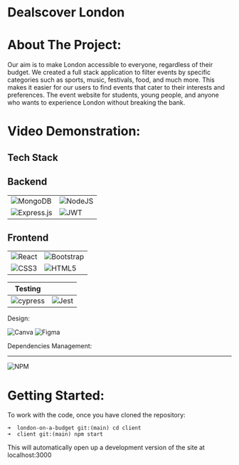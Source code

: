 # Dealscover London


# About The Project:

Our aim is to make London accessible to everyone, regardless of their budget. We created a full stack application to filter events by specific categories such as sports, music, festivals, food, and much more. This makes it easier for our users to find events that cater to their interests and preferences. The event website for students, young people, and anyone who wants to experience London without breaking the bank.


# Video Demonstration:

## Tech Stack 


## Backend
| | |
| ----------- | ----------- |
| ![MongoDB](https://img.shields.io/badge/MongoDB-%234ea94b.svg?style=for-the-badge&logo=mongodb&logoColor=white) | ![NodeJS](https://img.shields.io/badge/node.js-6DA55F?style=for-the-badge&logo=node.js&logoColor=white) |
| ![Express.js](https://img.shields.io/badge/express.js-%23404d59.svg?style=for-the-badge&logo=express&logoColor=%2361DAFB) | ![JWT](https://img.shields.io/badge/JWT-black?style=for-the-badge&logo=JSON%20web%20tokens) |

## Frontend

|  | |
| ----------- | ----------- |
|![React](https://img.shields.io/badge/react-%2320232a.svg?style=for-the-badge&logo=react&logoColor=%2361DAFB)| ![Bootstrap](https://img.shields.io/badge/bootstrap-%23563D7C.svg?style=for-the-badge&logo=bootstrap&logoColor=white)|
| ![CSS3](https://img.shields.io/badge/css3-%231572B6.svg?style=for-the-badge&logo=css3&logoColor=white)|![HTML5](https://img.shields.io/badge/html5-%23E34F26.svg?style=for-the-badge&logo=html5&logoColor=white)|


| Testing |  |
| ----------- | ----------- |
| ![cypress](https://img.shields.io/badge/-cypress-%23E5E5E5?style=for-the-badge&logo=cypress&logoColor=058a5e)| ![Jest](https://img.shields.io/badge/-jest-%23C21325?style=for-the-badge&logo=jest&logoColor=white) |





Design:



![Canva](https://img.shields.io/badge/Canva-%2300C4CC.svg?style=for-the-badge&logo=Canva&logoColor=white)
![Figma](https://img.shields.io/badge/figma-%23F24E1E.svg?style=for-the-badge&logo=figma&logoColor=white)   


Dependencies Management:

---

![NPM](https://img.shields.io/badge/NPM-%23CB3837.svg?style=for-the-badge&logo=npm&logoColor=white)


# Getting Started:

To work with the code, once you have cloned the repository:


```terminal
➜  london-on-a-budget git:(main) cd client
➜  client git:(main) npm start
```


This will automatically open up a development version of the site at localhost:3000
